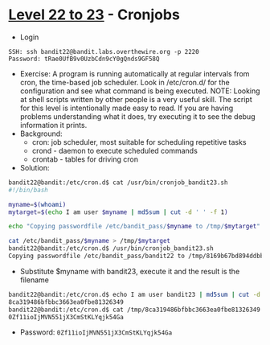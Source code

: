 # [Level 22 to 23](https://overthewire.org/wargames/bandit/bandit22.html) - Cronjobs

- Login
```
SSH: ssh bandit22@bandit.labs.overthewire.org -p 2220
Password: tRae0UfB9v0UzbCdn9cY0gQnds9GF58Q
```
- Exercise: A program is running automatically at regular intervals from cron, the time-based job scheduler. Look in /etc/cron.d/ for the configuration and see what command is being executed. NOTE: Looking at shell scripts written by other people is a very useful skill. The script for this level is intentionally made easy to read. If you are having problems understanding what it does, try executing it to see the debug information it prints.
- Background:
  - cron: job scheduler, most suitable for scheduling repetitive tasks
  - crond - daemon to execute scheduled commands
  - crontab - tables for driving cron
- Solution:
```bash
bandit22@bandit:/etc/cron.d$ cat /usr/bin/cronjob_bandit23.sh
#!/bin/bash

myname=$(whoami)
mytarget=$(echo I am user $myname | md5sum | cut -d ' ' -f 1)

echo "Copying passwordfile /etc/bandit_pass/$myname to /tmp/$mytarget"

cat /etc/bandit_pass/$myname > /tmp/$mytarget
bandit22@bandit:/etc/cron.d$ /usr/bin/cronjob_bandit23.sh
Copying passwordfile /etc/bandit_pass/bandit22 to /tmp/8169b67bd894ddbb4412f91573b38db3
```
  - Substitute $myname with bandit23, execute it and the result is the filename
```bash
bandit22@bandit:/etc/cron.d$ echo I am user bandit23 | md5sum | cut -d ' ' -f 1
8ca319486bfbbc3663ea0fbe81326349
bandit22@bandit:/etc/cron.d$ cat /tmp/8ca319486bfbbc3663ea0fbe81326349
0Zf11ioIjMVN551jX3CmStKLYqjk54Ga
```
- Password: `0Zf11ioIjMVN551jX3CmStKLYqjk54Ga`
